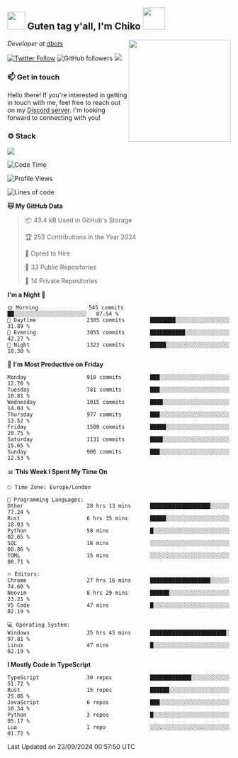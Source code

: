 <h2><img src="https://cdn.discordapp.com/emojis/1100181376730402906.gif?quality=lossless" width="40"> Guten tag y'all, I'm Chiko <img src="https://a.ppy.sh/15907233" width="50"></h2>
<a href="https://cataas.com"><img align='right' src="https://cataas.com/cat" width="230"></a>
<p><em>Developer at <a href="https://github.com/dbotsfun">dbots</a></em></p>

[![Twitter Follow](https://img.shields.io/twitter/follow/chikoxq?label=Follow)](https://twitter.com/intent/follow?screen_name=chikoxq)
![GitHub followers](https://img.shields.io/github/followers/chikof?label=Follow&style=social)
![](https://komarev.com/ghpvc/?username=chikof&color=blue)

### 📫 Get in touch
Hello there! If you're interested in getting in touch with me, feel free to reach out on my [Discord server](https://discord.gg/sejc7TnX6N). I'm looking forward to connecting with you!

### ⚙️ Stack
[![](https://skillicons.dev/icons?i=git,kubernetes,docker,js,ts,cloudflare,css,deno,express,graphql,html,mongodb,nestjs,py,react,apollo,bash,java,lua,nextjs,netlify,nodejs,ps,powershell,rust,neovim,tauri,sentry,postgres,tailwind,prisma,actix,workers)](https://skillicons.dev)

<!--START_SECTION:waka-->
![Code Time](http://img.shields.io/badge/Code%20Time-1%2C856%20hrs%2056%20mins-blue)

![Profile Views](http://img.shields.io/badge/Profile%20Views-0-blue)

![Lines of code](https://img.shields.io/badge/From%20Hello%20World%20I%27ve%20Written-6.4%20million%20lines%20of%20code-blue)

**🐱 My GitHub Data** 

> 📦 43.4 kB Used in GitHub's Storage 
 > 
> 🏆 253 Contributions in the Year 2024
 > 
> 💼 Opted to Hire
 > 
> 📜 33 Public Repositories 
 > 
> 🔑 14 Private Repositories 
 > 
**I'm a Night 🦉** 

```text
🌞 Morning                545 commits         ██░░░░░░░░░░░░░░░░░░░░░░░   07.54 % 
🌆 Daytime                2305 commits        ████████░░░░░░░░░░░░░░░░░   31.89 % 
🌃 Evening                3055 commits        ███████████░░░░░░░░░░░░░░   42.27 % 
🌙 Night                  1323 commits        █████░░░░░░░░░░░░░░░░░░░░   18.30 % 
```
📅 **I'm Most Productive on Friday** 

```text
Monday                   918 commits         ███░░░░░░░░░░░░░░░░░░░░░░   12.70 % 
Tuesday                  781 commits         ███░░░░░░░░░░░░░░░░░░░░░░   10.81 % 
Wednesday                1015 commits        ████░░░░░░░░░░░░░░░░░░░░░   14.04 % 
Thursday                 977 commits         ███░░░░░░░░░░░░░░░░░░░░░░   13.52 % 
Friday                   1500 commits        █████░░░░░░░░░░░░░░░░░░░░   20.75 % 
Saturday                 1131 commits        ████░░░░░░░░░░░░░░░░░░░░░   15.65 % 
Sunday                   906 commits         ███░░░░░░░░░░░░░░░░░░░░░░   12.53 % 
```


📊 **This Week I Spent My Time On** 

```text
🕑︎ Time Zone: Europe/London

💬 Programming Languages: 
Other                    28 hrs 13 mins      ███████████████████░░░░░░   77.24 % 
Rust                     6 hrs 35 mins       █████░░░░░░░░░░░░░░░░░░░░   18.03 % 
Python                   58 mins             █░░░░░░░░░░░░░░░░░░░░░░░░   02.65 % 
SQL                      18 mins             ░░░░░░░░░░░░░░░░░░░░░░░░░   00.86 % 
TOML                     15 mins             ░░░░░░░░░░░░░░░░░░░░░░░░░   00.71 % 

🔥 Editors: 
Chrome                   27 hrs 16 mins      ███████████████████░░░░░░   74.60 % 
Neovim                   8 hrs 29 mins       ██████░░░░░░░░░░░░░░░░░░░   23.21 % 
VS Code                  47 mins             █░░░░░░░░░░░░░░░░░░░░░░░░   02.19 % 

💻 Operating System: 
Windows                  35 hrs 45 mins      ████████████████████████░   97.81 % 
Linux                    47 mins             █░░░░░░░░░░░░░░░░░░░░░░░░   02.19 % 
```

**I Mostly Code in TypeScript** 

```text
TypeScript               30 repos            █████████████░░░░░░░░░░░░   51.72 % 
Rust                     15 repos            ██████░░░░░░░░░░░░░░░░░░░   25.86 % 
JavaScript               6 repos             ███░░░░░░░░░░░░░░░░░░░░░░   10.34 % 
Python                   3 repos             █░░░░░░░░░░░░░░░░░░░░░░░░   05.17 % 
Lua                      1 repo              ░░░░░░░░░░░░░░░░░░░░░░░░░   01.72 % 
```




 Last Updated on 23/09/2024 00:57:50 UTC
<!--END_SECTION:waka-->


<!--
<p align="center">
     <a href="https://discord.gg/HhybNhchcC"><img src="https://invidget.switchblade.xyz/sejc7TnX6N" align="center" ><a>
</p> 
-->
